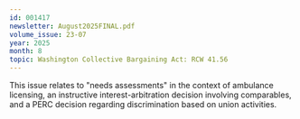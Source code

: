 ```yaml
---
id: 001417
newsletter: August2025FINAL.pdf
volume_issue: 23-07
year: 2025
month: 8
topic: Washington Collective Bargaining Act: RCW 41.56
---
```


This issue relates to "needs assessments" in the context of ambulance licensing, an instructive interest-arbitration decision involving comparables, and a PERC decision regarding discrimination based on union activities.